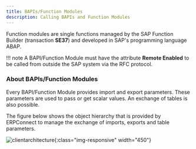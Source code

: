```yaml
---
title: BAPIs/Function Modules
description: Calling BAPIs and Function Modules
---
```


Function modules are single functions managed by the SAP Function Builder (transaction **SE37**) and developed in SAP's programming language ABAP.

!!! note
    A BAPI/Function Module must have the attribute **Remote Enabled** to be called from outside the SAP system via the RFC protocol.

### About BAPIs/Function Modules
Every BAPI/Function Module provides import and export parameters. 
These parameters are used to pass or get scalar values.
An exchange of tables is also possible. 

The figure below shows the object hierarchy that is provided by ERPConnect to manage the exchange of imports, exports and table parameters.

![clientarchitecture](site:assets/images/erpconnect/erpconnect-client-architecture.png){:class="img-responsive"  width="450"}  

